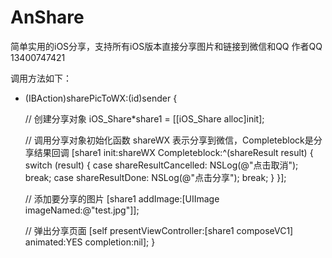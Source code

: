 # AnShare
简单实用的iOS分享，支持所有iOS版本直接分享图片和链接到微信和QQ
作者QQ 13400747421

调用方法如下：

- (IBAction)sharePicToWX:(id)sender {
    
    // 创建分享对象
    iOS_Share*share1 = [[iOS_Share alloc]init];
    
    // 调用分享对象初始化函数 shareWX 表示分享到微信，Completeblock是分享结果回调
    [share1 init:shareWX Completeblock:^(shareResult result) {
        switch (result) {
            case shareResultCancelled:
                NSLog(@"点击取消");
                break;
            case shareResultDone:
                NSLog(@"点击分享");
                break;
        }
    }];
    
     // 添加要分享的图片
    [share1 addImage:[UIImage imageNamed:@"test.jpg"]];
    
    // 弹出分享页面
    [self presentViewController:[share1 composeVC1] animated:YES completion:nil];
}

